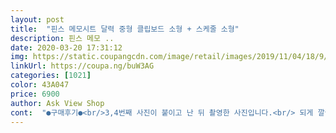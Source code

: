 ```yaml
---
layout: post 
title:  "핀스 메모시트 달력 중형 클립보드 소형 + 스케줄 소형" 
description: 핀스 메모 ..
date: 2020-03-20 17:31:12 
img: https://static.coupangcdn.com/image/retail/images/2019/11/04/18/9/6253a1dd-e72d-4255-a3e6-b5282c2dde37.jpg 
linkUrl: https://coupa.ng/buW3AG 
categories: [1021] 
color: 43A047 
price: 6900 
author: Ask View Shop 
cont:  "●구매후기●<br/>3,4번째 사진이 붙이고 난 뒤 촬영한 사진입니다.<br/> 되게 깔끔한 디자인이라서 잘 어울리네요.<br/><br/>■■■3달 후기<br/>○ 제품 평가<br/>○요약<br/>가성비           <br/> - .<br/> ★★★.<br/> ★.<br/> ★, 이정도 퀄리티면 가성비 좋다고 생각듦.<br/> 오프라인에서 이런거 훨 비쌀듯.<br/><br/>그리고 두번째 사진 왼쪽윗부분 보시면 휴지심마냥 심이있어서 배송중에 구겨지거나 접힐일이 없을것 같아요.<br/> 저는 구겨짐이나 찍힌거 하나 없이 잘 왔습니다.<br/><br/>근데 테이프를 떼어내기 위한 스티커는 약간 의미가 없네요.<br/><br/>냉장고에 이것저것 포스트잇 붙여논 것보다는 깔끔하긴 한데 생각보다 필름지가 아쉽네요.<br/><br/>당장 필요한 건 작은 두가지 제품이라 그것부터 냉장고에 붙여봤어요.<br/><br/>되게 유용하게 사용중입니다.<br/> 달력자주쓰시면 잘보이는곳에 붙여두시면 좋아요!<br/>두번째로는 네임펜이나 완전 안지워지는 펜으로 적은거 제외하곤 스르륵 지워져서 고것도 맘에 쏙 듭니당<br/>디자인           <br/> - .<br/> ★★★.<br/> ★☆, 디자인이 정말 깔끔함.<br/> 정말 괜찮은 디자인인데 좀만 이뻤으면 싶음 ㅠㅠ<br/>무점착에 투명용지로 깔끔한 핀스 메모지♡<br/>배송은 빨랐고 아이 새학기에 필요한 리스트나 그날그날 잊지말아야 할 메모 적으려고 구매했어요.<br/><br/>보드마카로 써본결과 잘 써지고 잘 지워집니다.<br/> 월, 주, 일 전부다 있어서 필요한 용도로 잘 쓸수 있을것 같아요.<br/> 달력 하나만 있었어도 만족했을것 같습니다.<br/> 곧 복학할텐데 일정같은거 적어두고 요긴하게 쓸 수 있을것 같네요.<br/> 감사합니다.<br/><br/>붙이는 난이도 <br/> - ☆☆☆☆☆, 매우 쉬움.<br/> 초등학생이 붙여도 쉽게 붙일수 있을것 같음.<br/><br/>세 장 다 붙이려고 했는데 냉장고 문에 물꺼낼수있게 되있는 부분때문에 공간이 부족해서 김치냉장고에 붙이게 되었습니다.<br/> 생각보다 크네요.<br/> 여기다 붙인게 더 만족스러워서 오히려 다행.<br/><br/>스티커마냥 얇은 비닐 떼어네서 붙이면 되는데요.<br/> 설명에는 스티커 뒷면에 붙이고 떼어내라는데 항상 느끼지만 이런 스티커로 떼어내려 해봐도 언제나 안떼지더라고요.<br/> 그냥 손톱으로 살살 하다보면 둘이 떨어지는데 그사이에 손톱넣고 떼어내면 됩니다.<br/> 첨엔 둘이 착붙어있어서 어려웠는데 한장해보니 쉽네요.<br/> 팁을 드리자면 윗쪽 모서리부분 벌려서 윗쪽 비닐 다 떼어낸 뒤 붙일부분에 붙여두고 나머지부분 아래로 쭉 떼어내면서 붙이면 되게 편해요.<br/> 그리고 정말 잘 붙어요.<br/> 잘못 붙여도 완전히 다붙인거 아니라면 떼었다 붙였다 계속 해도 접착력 문제 없어요.<br/> 이부분에서 정말 맘에 들었음.<br/> 다만 비닐 떼어낼때 빨리하려고 팍 잡아댕기면 시트 구겨지니 천천히 하세요.<br/><br/>신혼살림이라 덕지덕지 뭐 붙는거 싫어하기도하구 깔끔하게 식단이나 집안스케쥴  정리할만한거 뭐있을까하다가 고르고골라 구매한 핀스 메모지,달력 3장세트<br/>올해 학교에 복학도 하게되고 부모님도 캘린더에 일정 적으시는데 매번 작은 캘린더 보는것보단 자주 보이는 곳에 크게 붙어있는게 좋을것 같아서 구매하게되었습니다.<br/><br/>우선 배송 받고 물건 받아보니 첫번째 사진과 같이 말려서 왔습니다.<br/> 이런식으로 오면 포장 뜯어서 펼치려 해도 계속 말리고 붙일때 불편할것 같아서 걱정했는데 두번째 사진처럼 말린형태로 안되돌아가네요.<br/> 여기서 일단 만족 ㅎㅎㅎ<br/>이거 사용하시려면 보드마카는 필수입니다 전 스테들러 보드마카로 조금 연하긴 하지만 만족스럽게 사용중.<br/><br/>일단 무점착이라 좋아요<br/>저흰 용도가 월별로 식단정리, 주별로 가족스케쥴정리라 지웠다 다시쓰고 해야하는데 냉장고에 촥 붙여서 한번에 보니 좋으네용<br/>접착력           <br/> - .<br/> ★★★.<br/> ★.<br/> ★, 휴지로 보드마카 지우면서 시트 표면 닳을때까지는 안떨어질것 같음.<br/><br/>접착제붙은 메모시트들은 떼어낼때 몇번씩 고생하는데 요건 그런게 전혀 없어서 좋구요<br/>제가 잘못붙인 건지 설명서처럼 프린트 되지 않은 뒷부분 모서리에 붙였다가 필름지를 떼어내기 위해 벗겨내니 스티커만 지저분하게 떨어져요.<br/>  그래서 다시 설명서를 보니 모서리를 살짝 벗기고 안쪽에 붙여야하는 군요~약간 의미없는... <br/> 그냥 모서리 손톱으로 필름지 붙은 것 찾아서 그냥 벗겨냈어요.<br/> 생각보다 그냥 그렇네요.<br/><br/>종합              <br/> - .<br/> ★★★.<br/> ★.<br/> ★, 달력만 쓸만할것 같았는데 의외로 대만족.<br/> 깔끔해서 안지저분해보이고 실용적.<br/><br/>좋은상품 저렴히 살수있어서 좋았답니당 햅삐~♡<br/>코팅지처럼 투명한 제품이라 세개가 돌돌 말려왔는데 풀어보니 젤 큰거 중앙 상단 부분이 깔끔하지 않고 구겨져 있어서 조금 속상했네요.<br/> 쓰는 데는 문제가 없어 속상하지만 그냥 일단 쓰는 걸로... <br/><br/>테이프 같은거 붙이면 가장자리부분 시간지나면 뜨는데 이건 시간지나도 가장자리 안뜰것 같음.<br/><br/>한개만 사려다워낙 저렴하기도하고 분기별로 한번은 바꿔주려고 4세트샀습니당ㅋㅋ<br/>3,4번째 사진이 붙이고 난 뒤 촬영한 사진입니다.<br/> 되게 깔끔한 디자인이라서 잘 어울리네요.<br/><br/>■■■3달 후기<br/>○ 제품 평가<br/>○요약<br/>가성비           <br/> - .<br/> ★★★.<br/> ★.<br/> ★, 이정도 퀄리티면 가성비 좋다고 생각듦.<br/> 오프라인에서 이런거 훨 비쌀듯.<br/><br/>그리고 두번째 사진 왼쪽윗부분 보시면 휴지심마냥 심이있어서 배송중에 구겨지거나 접힐일이 없을것 같아요.<br/> 저는 구겨짐이나 찍힌거 하나 없이 잘 왔습니다.<br/><br/>근데 테이프를 떼어내기 위한 스티커는 약간 의미가 없네요.<br/><br/>냉장고에 이것저것 포스트잇 붙여논 것보다는 깔끔하긴 한데 생각보다 필름지가 아쉽네요.<br/><br/>당장 필요한 건 작은 두가지 제품이라 그것부터 냉장고에 붙여봤어요.<br/><br/>되게 유용하게 사용중입니다.<br/> 달력자주쓰시면 잘보이는곳에 붙여두시면 좋아요!<br/>두번째로는 네임펜이나 완전 안지워지는 펜으로 적은거 제외하곤 스르륵 지워져서 고것도 맘에 쏙 듭니당<br/>디자인           <br/> - .<br/> ★★★.<br/> ★☆, 디자인이 정말 깔끔함.<br/> 정말 괜찮은 디자인인데 좀만 이뻤으면 싶음 ㅠㅠ<br/>무점착에 투명용지로 깔끔한 핀스 메모지♡<br/>배송은 빨랐고 아이 새학기에 필요한 리스트나 그날그날 잊지말아야 할 메모 적으려고 구매했어요.<br/><br/>보드마카로 써본결과 잘 써지고 잘 지워집니다.<br/> 월, 주, 일 전부다 있어서 필요한 용도로 잘 쓸수 있을것 같아요.<br/> 달력 하나만 있었어도 만족했을것 같습니다.<br/> 곧 복학할텐데 일정같은거 적어두고 요긴하게 쓸 수 있을것 같네요.<br/> 감사합니다.<br/><br/>붙이는 난이도 <br/> - ☆☆☆☆☆, 매우 쉬움.<br/> 초등학생이 붙여도 쉽게 붙일수 있을것 같음.<br/><br/>세 장 다 붙이려고 했는데 냉장고 문에 물꺼낼수있게 되있는 부분때문에 공간이 부족해서 김치냉장고에 붙이게 되었습니다.<br/> 생각보다 크네요.<br/> 여기다 붙인게 더 만족스러워서 오히려 다행.<br/><br/>스티커마냥 얇은 비닐 떼어네서 붙이면 되는데요.<br/> 설명에는 스티커 뒷면에 붙이고 떼어내라는데 항상 느끼지만 이런 스티커로 떼어내려 해봐도 언제나 안떼지더라고요.<br/> 그냥 손톱으로 살살 하다보면 둘이 떨어지는데 그사이에 손톱넣고 떼어내면 됩니다.<br/> 첨엔 둘이 착붙어있어서 어려웠는데 한장해보니 쉽네요.<br/> 팁을 드리자면 윗쪽 모서리부분 벌려서 윗쪽 비닐 다 떼어낸 뒤 붙일부분에 붙여두고 나머지부분 아래로 쭉 떼어내면서 붙이면 되게 편해요.<br/> 그리고 정말 잘 붙어요.<br/> 잘못 붙여도 완전히 다붙인거 아니라면 떼었다 붙였다 계속 해도 접착력 문제 없어요.<br/> 이부분에서 정말 맘에 들었음.<br/> 다만 비닐 떼어낼때 빨리하려고 팍 잡아댕기면 시트 구겨지니 천천히 하세요.<br/><br/>신혼살림이라 덕지덕지 뭐 붙는거 싫어하기도하구 깔끔하게 식단이나 집안스케쥴  정리할만한거 뭐있을까하다가 고르고골라 구매한 핀스 메모지,달력 3장세트<br/>올해 학교에 복학도 하게되고 부모님도 캘린더에 일정 적으시는데 매번 작은 캘린더 보는것보단 자주 보이는 곳에 크게 붙어있는게 좋을것 같아서 구매하게되었습니다.<br/><br/>우선 배송 받고 물건 받아보니 첫번째 사진과 같이 말려서 왔습니다.<br/> 이런식으로 오면 포장 뜯어서 펼치려 해도 계속 말리고 붙일때 불편할것 같아서 걱정했는데 두번째 사진처럼 말린형태로 안되돌아가네요.<br/> 여기서 일단 만족 ㅎㅎㅎ<br/>이거 사용하시려면 보드마카는 필수입니다 전 스테들러 보드마카로 조금 연하긴 하지만 만족스럽게 사용중.<br/><br/>일단 무점착이라 좋아요<br/>저흰 용도가 월별로 식단정리, 주별로 가족스케쥴정리라 지웠다 다시쓰고 해야하는데 냉장고에 촥 붙여서 한번에 보니 좋으네용<br/>접착력           <br/> - .<br/> ★★★.<br/> ★.<br/> ★, 휴지로 보드마카 지우면서 시트 표면 닳을때까지는 안떨어질것 같음.<br/><br/>접착제붙은 메모시트들은 떼어낼때 몇번씩 고생하는데 요건 그런게 전혀 없어서 좋구요<br/>제가 잘못붙인 건지 설명서처럼 프린트 되지 않은 뒷부분 모서리에 붙였다가 필름지를 떼어내기 위해 벗겨내니 스티커만 지저분하게 떨어져요.<br/>  그래서 다시 설명서를 보니 모서리를 살짝 벗기고 안쪽에 붙여야하는 군요~약간 의미없는... <br/> 그냥 모서리 손톱으로 필름지 붙은 것 찾아서 그냥 벗겨냈어요.<br/> 생각보다 그냥 그렇네요.<br/><br/>종합              <br/> - .<br/> ★★★.<br/> ★.<br/> ★, 달력만 쓸만할것 같았는데 의외로 대만족.<br/> 깔끔해서 안지저분해보이고 실용적.<br/><br/>좋은상품 저렴히 살수있어서 좋았답니당 햅삐~♡<br/>코팅지처럼 투명한 제품이라 세개가 돌돌 말려왔는데 풀어보니 젤 큰거 중앙 상단 부분이 깔끔하지 않고 구겨져 있어서 조금 속상했네요.<br/> 쓰는 데는 문제가 없어 속상하지만 그냥 일단 쓰는 걸로... <br/><br/>테이프 같은거 붙이면 가장자리부분 시간지나면 뜨는데 이건 시간지나도 가장자리 안뜰것 같음.<br/><br/>한개만 사려다워낙 저렴하기도하고 분기별로 한번은 바꿔주려고 4세트샀습니당ㅋㅋ<br/>3,4번째 사진이 붙이고 난 뒤 촬영한 사진입니다.<br/> 되게 깔끔한 디자인이라서 잘 어울리네요.<br/><br/>■■■3달 후기<br/>○ 제품 평가<br/>○요약<br/>가성비           <br/> - .<br/> ★★★.<br/> ★.<br/> ★, 이정도 퀄리티면 가성비 좋다고 생각듦.<br/> 오프라인에서 이런거 훨 비쌀듯.<br/><br/>그리고 두번째 사진 왼쪽윗부분 보시면 휴지심마냥 심이있어서 배송중에 구겨지거나 접힐일이 없을것 같아요.<br/> 저는 구겨짐이나 찍힌거 하나 없이 잘 왔습니다.<br/><br/>근데 테이프를 떼어내기 위한 스티커는 약간 의미가 없네요.<br/><br/>냉장고에 이것저것 포스트잇 붙여논 것보다는 깔끔하긴 한데 생각보다 필름지가 아쉽네요.<br/><br/>당장 필요한 건 작은 두가지 제품이라 그것부터 냉장고에 붙여봤어요.<br/><br/>되게 유용하게 사용중입니다.<br/> 달력자주쓰시면 잘보이는곳에 붙여두시면 좋아요!<br/>두번째로는 네임펜이나 완전 안지워지는 펜으로 적은거 제외하곤 스르륵 지워져서 고것도 맘에 쏙 듭니당<br/>디자인           <br/> - .<br/> ★★★.<br/> ★☆, 디자인이 정말 깔끔함.<br/> 정말 괜찮은 디자인인데 좀만 이뻤으면 싶음 ㅠㅠ<br/>무점착에 투명용지로 깔끔한 핀스 메모지♡<br/>배송은 빨랐고 아이 새학기에 필요한 리스트나 그날그날 잊지말아야 할 메모 적으려고 구매했어요.<br/><br/>보드마카로 써본결과 잘 써지고 잘 지워집니다.<br/> 월, 주, 일 전부다 있어서 필요한 용도로 잘 쓸수 있을것 같아요.<br/> 달력 하나만 있었어도 만족했을것 같습니다.<br/> 곧 복학할텐데 일정같은거 적어두고 요긴하게 쓸 수 있을것 같네요.<br/> 감사합니다.<br/><br/>붙이는 난이도 <br/> - ☆☆☆☆☆, 매우 쉬움.<br/> 초등학생이 붙여도 쉽게 붙일수 있을것 같음.<br/><br/>세 장 다 붙이려고 했는데 냉장고 문에 물꺼낼수있게 되있는 부분때문에 공간이 부족해서 김치냉장고에 붙이게 되었습니다.<br/> 생각보다 크네요.<br/> 여기다 붙인게 더 만족스러워서 오히려 다행.<br/><br/>스티커마냥 얇은 비닐 떼어네서 붙이면 되는데요.<br/> 설명에는 스티커 뒷면에 붙이고 떼어내라는데 항상 느끼지만 이런 스티커로 떼어내려 해봐도 언제나 안떼지더라고요.<br/> 그냥 손톱으로 살살 하다보면 둘이 떨어지는데 그사이에 손톱넣고 떼어내면 됩니다.<br/> 첨엔 둘이 착붙어있어서 어려웠는데 한장해보니 쉽네요.<br/> 팁을 드리자면 윗쪽 모서리부분 벌려서 윗쪽 비닐 다 떼어낸 뒤 붙일부분에 붙여두고 나머지부분 아래로 쭉 떼어내면서 붙이면 되게 편해요.<br/> 그리고 정말 잘 붙어요.<br/> 잘못 붙여도 완전히 다붙인거 아니라면 떼었다 붙였다 계속 해도 접착력 문제 없어요.<br/> 이부분에서 정말 맘에 들었음.<br/> 다만 비닐 떼어낼때 빨리하려고 팍 잡아댕기면 시트 구겨지니 천천히 하세요.<br/><br/>신혼살림이라 덕지덕지 뭐 붙는거 싫어하기도하구 깔끔하게 식단이나 집안스케쥴  정리할만한거 뭐있을까하다가 고르고골라 구매한 핀스 메모지,달력 3장세트<br/>올해 학교에 복학도 하게되고 부모님도 캘린더에 일정 적으시는데 매번 작은 캘린더 보는것보단 자주 보이는 곳에 크게 붙어있는게 좋을것 같아서 구매하게되었습니다.<br/><br/>우선 배송 받고 물건 받아보니 첫번째 사진과 같이 말려서 왔습니다.<br/> 이런식으로 오면 포장 뜯어서 펼치려 해도 계속 말리고 붙일때 불편할것 같아서 걱정했는데 두번째 사진처럼 말린형태로 안되돌아가네요.<br/> 여기서 일단 만족 ㅎㅎㅎ<br/>이거 사용하시려면 보드마카는 필수입니다 전 스테들러 보드마카로 조금 연하긴 하지만 만족스럽게 사용중.<br/><br/>일단 무점착이라 좋아요<br/>저흰 용도가 월별로 식단정리, 주별로 가족스케쥴정리라 지웠다 다시쓰고 해야하는데 냉장고에 촥 붙여서 한번에 보니 좋으네용<br/>접착력           <br/> - .<br/> ★★★.<br/> ★.<br/> ★, 휴지로 보드마카 지우면서 시트 표면 닳을때까지는 안떨어질것 같음.<br/><br/>접착제붙은 메모시트들은 떼어낼때 몇번씩 고생하는데 요건 그런게 전혀 없어서 좋구요<br/>제가 잘못붙인 건지 설명서처럼 프린트 되지 않은 뒷부분 모서리에 붙였다가 필름지를 떼어내기 위해 벗겨내니 스티커만 지저분하게 떨어져요.<br/>  그래서 다시 설명서를 보니 모서리를 살짝 벗기고 안쪽에 붙여야하는 군요~약간 의미없는... <br/> 그냥 모서리 손톱으로 필름지 붙은 것 찾아서 그냥 벗겨냈어요.<br/> 생각보다 그냥 그렇네요.<br/><br/>종합              <br/> - .<br/> ★★★.<br/> ★.<br/> ★, 달력만 쓸만할것 같았는데 의외로 대만족.<br/> 깔끔해서 안지저분해보이고 실용적.<br/><br/>좋은상품 저렴히 살수있어서 좋았답니당 햅삐~♡<br/>코팅지처럼 투명한 제품이라 세개가 돌돌 말려왔는데 풀어보니 젤 큰거 중앙 상단 부분이 깔끔하지 않고 구겨져 있어서 조금 속상했네요.<br/> 쓰는 데는 문제가 없어 속상하지만 그냥 일단 쓰는 걸로... <br/><br/>테이프 같은거 붙이면 가장자리부분 시간지나면 뜨는데 이건 시간지나도 가장자리 안뜰것 같음.<br/><br/>한개만 사려다워낙 저렴하기도하고 분기별로 한번은 바꿔주려고 4세트샀습니당ㅋㅋ<br/>" 
---
```

